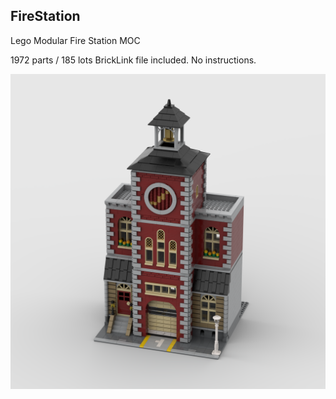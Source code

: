 ## FireStation
Lego Modular Fire Station MOC

1972 parts / 185 lots
BrickLink file included. No instructions.

<img src="/FireStation.png">